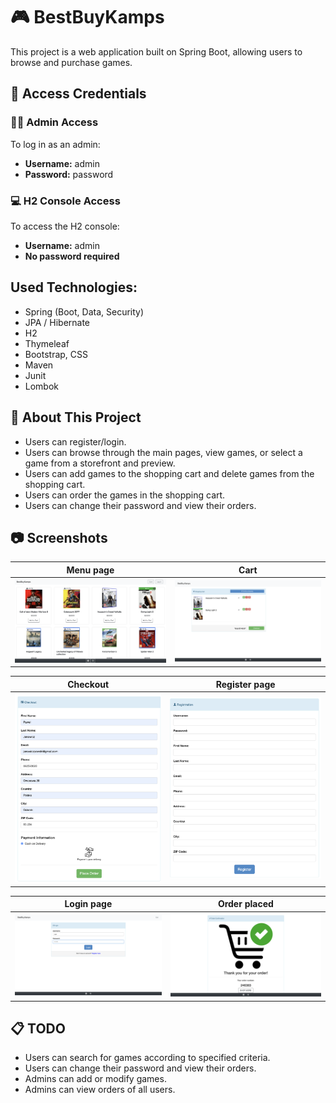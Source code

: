 # :video_game: BestBuyKamps

This project is a web application built on Spring Boot, allowing users to browse and purchase games.

## :key: Access Credentials

### :man_technologist: Admin Access
To log in as an admin:
- **Username:** admin
- **Password:** password

### :computer: H2 Console Access
To access the H2 console:
- **Username:** admin
- **No password required**

## Used Technologies:

* Spring (Boot, Data, Security)
* JPA / Hibernate
* H2
* Thymeleaf
* Bootstrap, CSS
* Maven
* Junit
* Lombok

## :bookmark_tabs: About This Project
* Users can register/login.
* Users can browse through the main pages, view games, or select a game from a storefront and preview.
* Users can add games to the shopping cart and delete games from the shopping cart.
* Users can order the games in the shopping cart.
* Users can change their password and view their orders.

## :camera: Screenshots

Menu page      |  Cart
:------------------------:|:-------------------------:
![Menu page](src/main/resources/static/images/main_page.png)  |  ![Cart](src/main/resources/static/images/cart_page.png)

Checkout      |  Register page
:------------------------:|:-------------------------:
![Checkout](src/main/resources/static/images/checkout_page.png)  |  ![Register page](src/main/resources/static/images/register_page.png)

Login page      |  Order placed
:------------------------:|:-------------------------:
![Login page](src/main/resources/static/images/login_page.png)  |  ![Order placed](src/main/resources/static/images/order_placed.png)

## :clipboard: TODO

* Users can search for games according to specified criteria.
* Users can change their password and view their orders.
* Admins can add or modify games.
* Admins can view orders of all users.
